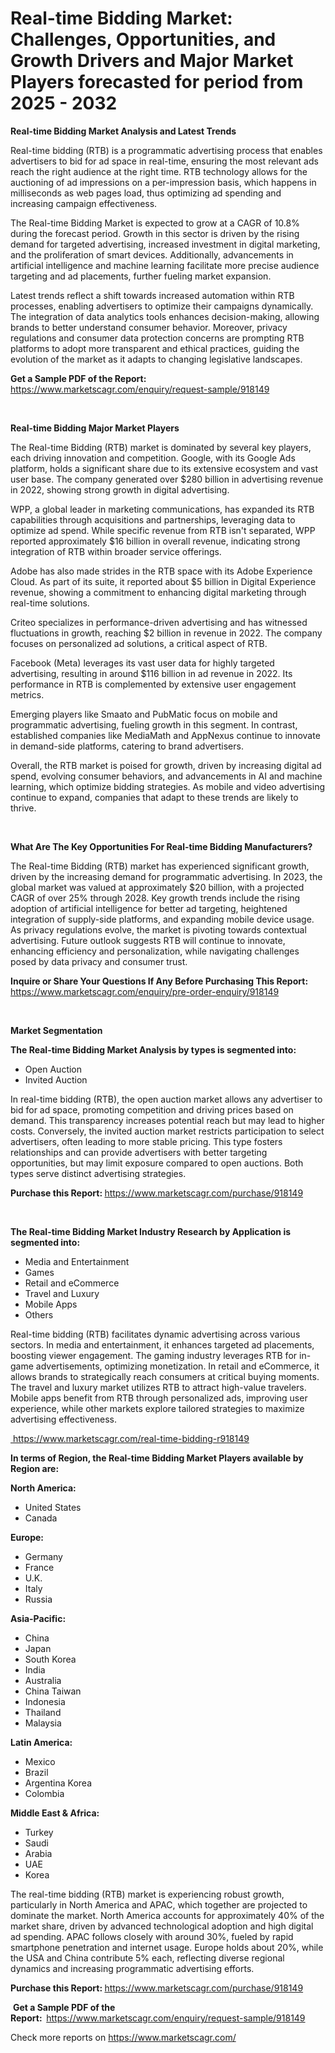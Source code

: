 <p><h1>Real-time Bidding Market: Challenges, Opportunities, and Growth Drivers and Major Market Players forecasted for period from 2025 - 2032</h1></p><p><strong>Real-time Bidding Market Analysis and Latest Trends</strong></p>
<p><p>Real-time bidding (RTB) is a programmatic advertising process that enables advertisers to bid for ad space in real-time, ensuring the most relevant ads reach the right audience at the right time. RTB technology allows for the auctioning of ad impressions on a per-impression basis, which happens in milliseconds as web pages load, thus optimizing ad spending and increasing campaign effectiveness.</p><p>The Real-time Bidding Market is expected to grow at a CAGR of 10.8% during the forecast period. Growth in this sector is driven by the rising demand for targeted advertising, increased investment in digital marketing, and the proliferation of smart devices. Additionally, advancements in artificial intelligence and machine learning facilitate more precise audience targeting and ad placements, further fueling market expansion.</p><p>Latest trends reflect a shift towards increased automation within RTB processes, enabling advertisers to optimize their campaigns dynamically. The integration of data analytics tools enhances decision-making, allowing brands to better understand consumer behavior. Moreover, privacy regulations and consumer data protection concerns are prompting RTB platforms to adopt more transparent and ethical practices, guiding the evolution of the market as it adapts to changing legislative landscapes.</p></p>
<p><strong>Get a Sample PDF of the Report:&nbsp;</strong> <a href="https://www.marketscagr.com/enquiry/request-sample/918149?utm_campaign=2637&utm_medium=2&utm_source=Github&utm_content=ia&utm_term=11032025&utm_id=real-time-bidding">https://www.marketscagr.com/enquiry/request-sample/918149</a></p>
<p>&nbsp;</p>
<p><strong>Real-time Bidding Major Market Players</strong></p>
<p><p>The Real-time Bidding (RTB) market is dominated by several key players, each driving innovation and competition. Google, with its Google Ads platform, holds a significant share due to its extensive ecosystem and vast user base. The company generated over $280 billion in advertising revenue in 2022, showing strong growth in digital advertising.</p><p>WPP, a global leader in marketing communications, has expanded its RTB capabilities through acquisitions and partnerships, leveraging data to optimize ad spend. While specific revenue from RTB isn't separated, WPP reported approximately $16 billion in overall revenue, indicating strong integration of RTB within broader service offerings.</p><p>Adobe has also made strides in the RTB space with its Adobe Experience Cloud. As part of its suite, it reported about $5 billion in Digital Experience revenue, showing a commitment to enhancing digital marketing through real-time solutions. </p><p>Criteo specializes in performance-driven advertising and has witnessed fluctuations in growth, reaching $2 billion in revenue in 2022. The company focuses on personalized ad solutions, a critical aspect of RTB.</p><p>Facebook (Meta) leverages its vast user data for highly targeted advertising, resulting in around $116 billion in ad revenue in 2022. Its performance in RTB is complemented by extensive user engagement metrics.</p><p>Emerging players like Smaato and PubMatic focus on mobile and programmatic advertising, fueling growth in this segment. In contrast, established companies like MediaMath and AppNexus continue to innovate in demand-side platforms, catering to brand advertisers.</p><p>Overall, the RTB market is poised for growth, driven by increasing digital ad spend, evolving consumer behaviors, and advancements in AI and machine learning, which optimize bidding strategies. As mobile and video advertising continue to expand, companies that adapt to these trends are likely to thrive.</p></p>
<p>&nbsp;</p>
<p><strong>What Are The Key Opportunities For Real-time Bidding Manufacturers?</strong></p>
<p><p>The Real-time Bidding (RTB) market has experienced significant growth, driven by the increasing demand for programmatic advertising. In 2023, the global market was valued at approximately $20 billion, with a projected CAGR of over 25% through 2028. Key growth trends include the rising adoption of artificial intelligence for better ad targeting, heightened integration of supply-side platforms, and expanding mobile device usage. As privacy regulations evolve, the market is pivoting towards contextual advertising. Future outlook suggests RTB will continue to innovate, enhancing efficiency and personalization, while navigating challenges posed by data privacy and consumer trust.</p></p>
<p><strong>Inquire or Share Your Questions If Any Before Purchasing This Report:</strong> <a href="https://www.marketscagr.com/enquiry/pre-order-enquiry/918149?utm_campaign=2637&utm_medium=2&utm_source=Github&utm_content=ia&utm_term=11032025&utm_id=real-time-bidding">https://www.marketscagr.com/enquiry/pre-order-enquiry/918149</a></p>
<p>&nbsp;</p>
<p><strong>Market Segmentation</strong></p>
<p><strong>The Real-time Bidding Market Analysis by types is segmented into:</strong></p>
<p><ul><li>Open Auction</li><li>Invited Auction</li></ul></p>
<p><p>In real-time bidding (RTB), the open auction market allows any advertiser to bid for ad space, promoting competition and driving prices based on demand. This transparency increases potential reach but may lead to higher costs. Conversely, the invited auction market restricts participation to select advertisers, often leading to more stable pricing. This type fosters relationships and can provide advertisers with better targeting opportunities, but may limit exposure compared to open auctions. Both types serve distinct advertising strategies.</p></p>
<p><strong>Purchase this Report:&nbsp;</strong><a href="https://www.marketscagr.com/purchase/918149?utm_campaign=2637&utm_medium=2&utm_source=Github&utm_content=ia&utm_term=11032025&utm_id=real-time-bidding">https://www.marketscagr.com/purchase/918149</a></p>
<p>&nbsp;</p>
<p><strong>The Real-time Bidding Market Industry Research by Application is segmented into:</strong></p>
<p><ul><li>Media and Entertainment</li><li>Games</li><li>Retail and eCommerce</li><li>Travel and Luxury</li><li>Mobile Apps</li><li>Others</li></ul></p>
<p><p>Real-time bidding (RTB) facilitates dynamic advertising across various sectors. In media and entertainment, it enhances targeted ad placements, boosting viewer engagement. The gaming industry leverages RTB for in-game advertisements, optimizing monetization. In retail and eCommerce, it allows brands to strategically reach consumers at critical buying moments. The travel and luxury market utilizes RTB to attract high-value travelers. Mobile apps benefit from RTB through personalized ads, improving user experience, while other markets explore tailored strategies to maximize advertising effectiveness.</p></p>
<p><a href="https://www.marketscagr.com/real-time-bidding-r918149?utm_campaign=2637&utm_medium=2&utm_source=Github&utm_content=ia&utm_term=11032025&utm_id=real-time-bidding">&nbsp;https://www.marketscagr.com/real-time-bidding-r918149</a></p>
<p><strong>In terms of Region, the Real-time Bidding Market Players available by Region are:</strong></p>
<p>
    <p> <strong> North America: </strong>
        <ul>
            <li>United States</li>
            <li>Canada</li>
        </ul>
        </p> 
    <p> <strong> Europe: </strong>
        <ul>
            <li>Germany</li>
            <li>France</li>
            <li>U.K.</li>
            <li>Italy</li>
            <li>Russia</li>
        </ul>
        </p> 
    <p> <strong> Asia-Pacific: </strong>
        <ul>
            <li>China</li>
            <li>Japan</li>
            <li>South Korea</li>
            <li>India</li>
            <li>Australia</li>
            <li>China Taiwan</li>
            <li>Indonesia</li>
            <li>Thailand</li>
            <li>Malaysia</li>
        </ul>
        </p> 
    <p> <strong> Latin America: </strong>
        <ul>
            <li>Mexico</li>
            <li>Brazil</li>
            <li>Argentina Korea</li>
            <li>Colombia</li>
        </ul>
        </p> 
    <p> <strong> Middle East & Africa: </strong>
        <ul>
            <li>Turkey</li>
            <li>Saudi</li>
            <li>Arabia</li>
            <li>UAE</li>
            <li>Korea</li>
        </ul>
    </p>
    </p>
<p><p>The real-time bidding (RTB) market is experiencing robust growth, particularly in North America and APAC, which together are projected to dominate the market. North America accounts for approximately 40% of the market share, driven by advanced technological adoption and high digital ad spending. APAC follows closely with around 30%, fueled by rapid smartphone penetration and internet usage. Europe holds about 20%, while the USA and China contribute 5% each, reflecting diverse regional dynamics and increasing programmatic advertising efforts.</p></p>
<p><strong>Purchase this Report: </strong><a href="https://www.marketscagr.com/purchase/918149?utm_campaign=2637&utm_medium=2&utm_source=Github&utm_content=ia&utm_term=11032025&utm_id=real-time-bidding">https://www.marketscagr.com/purchase/918149</a></p>
<p>&nbsp;<strong>Get a Sample PDF of the Report:&nbsp;&nbsp;</strong><a href="https://www.marketscagr.com/enquiry/request-sample/918149?utm_campaign=2637&utm_medium=2&utm_source=Github&utm_content=ia&utm_term=11032025&utm_id=real-time-bidding">https://www.marketscagr.com/enquiry/request-sample/918149</a></p>
<p><strong></strong></p>
<p>Check more reports on <a href="https://www.marketscagr.com/?utm_campaign=2637&utm_medium=2&utm_source=Github&utm_content=ia&utm_term=11032025&utm_id=real-time-bidding">https://www.marketscagr.com/</a></p>